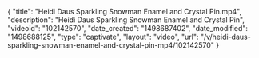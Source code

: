 {
    "title": "Heidi Daus Sparkling Snowman Enamel and Crystal Pin.mp4",
    "description": "Heidi Daus Sparkling Snowman Enamel and Crystal Pin",
    "videoid": "102142570",
    "date_created": "1498687402",
    "date_modified": "1498688125",
    "type": "captivate",
    "layout": "video",
    "url": "\/v\/heidi-daus-sparkling-snowman-enamel-and-crystal-pin-mp4\/102142570"
}